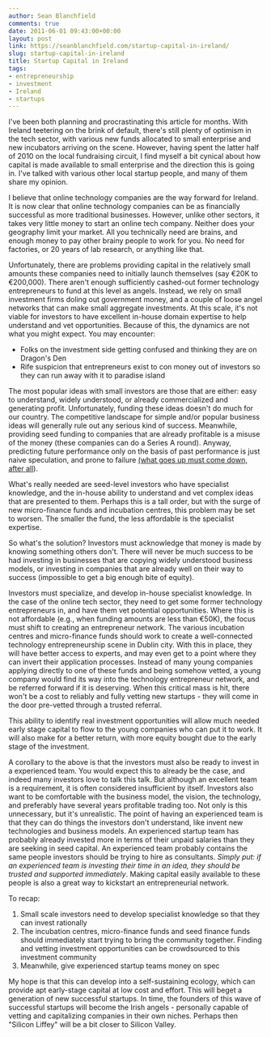```yaml
---
author: Sean Blanchfield
comments: true
date: 2011-06-01 09:43:00+00:00
layout: post
link: https://seanblanchfield.com/startup-capital-in-ireland/
slug: startup-capital-in-ireland
title: Startup Capital in Ireland
tags:
- entrepreneurship
- investment
- Ireland
- startups
---
```


I've been both planning and procrastinating this article for months. With Ireland teetering on the brink of default, there's still plenty of optimism in the tech sector, with various new funds allocated to small enterprise and new incubators arriving on the scene. However, having spent the latter half of 2010 on the local fundraising circuit, I find myself a bit cynical about how capital is made available to small enterprise and the direction this is going in. I've talked with various other local startup people, and many of them share my opinion.

<!-- more -->

I believe that online technology companies are the way forward for Ireland. It is now clear that online technology companies can be as financially successful as more traditional businesses. However, unlike other sectors, it takes very little money to start an online tech company. Neither does your geography limit your market. All you technically need are brains, and enough money to pay other brainy people to work for you. No need for factories, or 20 years of lab research, or anything like that.

Unfortunately, there are problems providing capital in the relatively small amounts these companies need to initially launch themselves (say €20K to €200,000). There aren't enough sufficiently cashed-out former technology entrepreneurs to fund at this level as angels. Instead, we rely on small investment firms doling out government money, and a couple of loose angel networks that can make small aggregate investments. At this scale, it's not viable for investors to have excellent in-house domain expertise to help understand and vet opportunities. Because of this, the dynamics are not what you might expect. You may encounter:

*   Folks on the investment side getting confused and thinking they are on Dragon's Den
*   Rife suspicion that entrepreneurs exist to con money out of investors so they can run away with it to paradise island

The most popular ideas with small investors are those that are either: easy to understand, widely understood, or already commercialized and generating profit. Unfortunately, funding these ideas doesn't do much for our country. The competitive landscape for simple and/or popular business ideas will generally rule out any serious kind of success. Meanwhile, providing seed funding to companies that are already profitable is a misuse of the money (these companies can do a Series A round). Anyway, predicting future performance only on the basis of past performance is just naive speculation, and prone to failure [(what goes up must come down, after all](http://www.economist.com/node/18529721)).

What's really needed are seed-level investors who have specialist knowledge, and the in-house ability to understand and vet complex ideas that are presented to them. Perhaps this is a tall order, but with the surge of new micro-finance funds and incubation centres, this problem may be set to worsen. The smaller the fund, the less affordable is the specialist expertise.

So what's the solution? Investors must acknowledge that money is made by knowing something others don't. There will never be much success to be had investing in businesses that are copying widely understood business models, or investing in companies that are already well on their way to success (impossible to get a big enough bite of equity).

Investors must specialize, and develop in-house specialist knowledge. In the case of the online tech sector, they need to get some former technology entrepreneurs in, and have them vet potential opportunities. Where this is not affordable (e.g., when funding amounts are less than €50K), the focus must shift to creating an entrepreneur network. The various incubation centres and micro-finance funds should work to create a well-connected technology entrepreneurship scene in Dublin city. With this in place, they will have better access to experts, and may even get to a point where they can invert their application processes. Instead of many young companies applying directly to one of these funds and being somehow vetted, a young company would find its way into the technology entrepreneur network, and be referred forward if it is deserving. When this critical mass is hit, there won't be a cost to reliably and fully vetting new startups - they will come in the door pre-vetted through a trusted referral.

This ability to identify real investment opportunities will allow much needed early stage capital to flow to the young companies who can put it to work. It will also make for a better return, with more equity bought due to the early stage of the investment.

A corollary to the above is that the investors must also be ready to invest in a experienced team. You would expect this to already be the case, and indeed many investors love to talk this talk. But although an excellent team is a requirement, it is often considered insufficient by itself. Investors also want to be comfortable with the business model, the vision, the technology, and preferably have several years profitable trading too. Not only is this unnecessary, but it's unrealistic. The point of having an experienced team is that they can do things the investors don't understand, like invent new technologies and business models. An experienced startup team has probably already invested more in terms of their unpaid salaries than they are seeking in seed capital. An experienced team probably contains the same people investors should be trying to hire as consultants. _Simply put: if an experienced team is investing their time in an idea, they should be trusted and supported immediately_. Making capital easily available to these people is also a great way to kickstart an entrepreneurial network.

To recap:

1.  Small scale investors need to develop specialist knowledge so that they can invest rationally
2.  The incubation centres, micro-finance funds and seed finance funds should immediately start trying to bring the community together. Finding and vetting investment opportunities can be crowdsourced to this investment community
3.  Meanwhile, give experienced startup teams money on spec

My hope is that this can develop into a self-sustaining ecology, which can provide apt early-stage capital at low cost and effort. This will beget a generation of new successful startups. In time, the founders of this wave of successful startups will become the Irish angels - personally capable of vetting and capitalizing companies in their own niches. Perhaps then "Silicon Liffey" will be a bit closer to Silicon Valley.